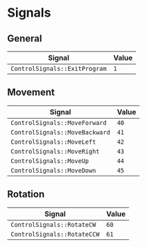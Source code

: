 # Signals
## General
| Signal                           | Value  |
|----------------------------------|--------|
| ``ControlSignals::ExitProgram``  | ``1``  |

## Movement
| Signal                           | Value  |
|----------------------------------|--------|
| ``ControlSignals::MoveForward``  | ``40`` |
| ``ControlSignals::MoveBackward`` | ``41`` |
| ``ControlSignals::MoveLeft``     | ``42`` |
| ``ControlSignals::MoveRight``    | ``43`` |
| ``ControlSignals::MoveUp``       | ``44`` |
| ``ControlSignals::MoveDown``     | ``45`` |

## Rotation
| Signal                       | Value  |
|------------------------------|--------|
| ``ControlSignals::RotateCW`` | ``60`` |
| ``ControlSignals::RotateCCW`` | ``61`` |
